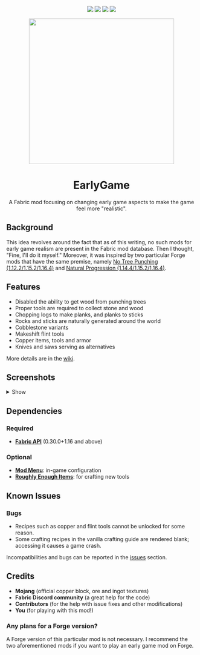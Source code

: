 <p align="center">
<a href="https://github.com/JayCeeCreates/earlygame/blob/master/LICENSE"><img src="https://img.shields.io/github/license/jayceecreates/earlygame?style=for-the-badge"></a>
<img src="https://img.shields.io/badge/mc%20version-1.16.x-brightgreen?style=for-the-badge">
<img src="https://img.shields.io/badge/mod%20version-1.1.0b-yellow?style=for-the-badge">
<a href="https://fabricmc.net"><img src="https://img.shields.io/badge/modloader-fabric-blue?style=for-the-badge"></a>
</p>

<p align="center">
  <img width="384" height="384" src="https://cdn.discordapp.com/attachments/669587583034064919/753223254474227762/icon.png">
</p>

<h1 align="center">EarlyGame</h1>
<p align="center">A Fabric mod focusing on changing early game aspects to make the game feel more "realistic".</p>

## Background
This idea revolves around the fact that as of this writing, no such mods for early game realism are present in the Fabric mod database. Then I thought, "Fine, I'll do it myself." Moreover, it was inspired by two particular Forge mods that have the same premise, namely [No Tree Punching (1.12.2/1.15.2/1.16.4)](https://www.curseforge.com/minecraft/mc-mods/no-tree-punching) and [Natural Progression (1.14.4/1.15.2/1.16.4)](https://www.curseforge.com/minecraft/mc-mods/natural-progressions).

## Features

- Disabled the ability to get wood from punching trees
- Proper tools are required to collect stone and wood
- Chopping logs to make planks, and planks to sticks
- Rocks and sticks are naturally generated around the world
- Cobblestone variants
- Makeshift flint tools
- Copper items, tools and armor
- Knives and saws serving as alternatives

More details are in the [wiki](https://github.com/JayCeeCreates/earlygame/wiki).

## Screenshots
<details><summary>Show</summary>
<p align="center">
<img width="640" height="360" src="https://cdn.discordapp.com/attachments/669587583034064919/806583529122168886/2021-02-04_01.14.54.png">
<img width="640" height="360" src="https://cdn.discordapp.com/attachments/669587583034064919/806583532750110770/2021-02-04_01.41.03.png">
<img width="640" height="360" src="https://cdn.discordapp.com/attachments/669587583034064919/806583540753498112/2021-02-04_01.42.00.png">
<img width="640" height="360" src="https://cdn.discordapp.com/attachments/669587583034064919/806583556100063302/2021-02-04_01.44.07.png">
</p>
</details>

## Dependencies
### Required
- **[Fabric API](https://www.curseforge.com/minecraft/mc-mods/fabric-api)** (0.30.0+1.16 and above)
### Optional
- **[Mod Menu](https://www.curseforge.com/minecraft/mc-mods/modmenu)**: in-game configuration
- **[Roughly Enough Items](https://www.curseforge.com/minecraft/mc-mods/roughly-enough-items)**: for crafting new tools

## Known Issues
### Bugs
- Recipes such as copper and flint tools cannot be unlocked for some reason.
- Some crafting recipes in the vanilla crafting guide are rendered blank; accessing it causes a game crash.

Incompatibilities and bugs can be reported in the [issues](https://github.com/JayCeeCreates/earlygame/issues) section.

## Credits
- **Mojang** (official copper block, ore and ingot textures)
- **Fabric Discord community** (a great help for the code)
- **Contributors** (for the help with issue fixes and other modifications)
- **You** (for playing with this mod!)

### Any plans for a Forge version?
A Forge version of this particular mod is not necessary. I recommend the two aforementioned mods if you want to play an early game mod on Forge.